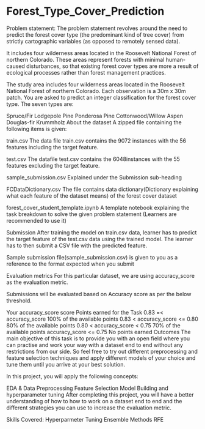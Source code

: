 # Forest_Type_Cover_Prediction

Problem statement:
The problem statement revolves around the need to predict the forest cover type (the predominant kind of tree cover) from strictly cartographic variables (as opposed to remotely sensed data).

It includes four wilderness areas located in the Roosevelt National Forest of northern Colorado. These areas represent forests with minimal human-caused disturbances, so that existing forest cover types are more a result of ecological processes rather than forest management practices.

The study area includes four wilderness areas located in the Roosevelt National Forest of northern Colorado. Each observation is a 30m x 30m patch. You are asked to predict an integer classification for the forest cover type. The seven types are:

Spruce/Fir
Lodgepole Pine
Ponderosa Pine
Cottonwood/Willow
Aspen
Douglas-fir
Krummholz
About the dataset
A zipped file containing the following items is given:

train.csv
The data file train.csv contains the 9072 instances with the 56 features including the target feature.

test.csv
The datafile test.csv contains the 6048instances with the 55 features excluding the target feature.

sample_submission.csv
Explained under the Submission sub-heading

FCDataDictionary.csv
The file contains data dictionary(Dictionary explaining what each feature of the dataset means) of the forest cover dataset

forest_cover_student_template.ipynb
A template notebook explaining the task breakdown to solve the given problem statement (Learners are recommended to use it)

Submission
After training the model on train.csv data, learner has to predict the target feature of the test.csv data using the trained model. The learner has to then submit a CSV file with the predicted feature.

Sample submission file(sample_submission.csv) is given to you as a reference to the format expected when you submit

Evaluation metrics
For this particular dataset, we are using accuracy_score as the evaluation metric.

Submissions will be evaluated based on Accuracy score as per the below threshold.

Your accuracy_score score	Points earned for the Task
0.83 =< accuracy_score	100% of the available points
0.83 < accuracy_score <= 0.80	80% of the available points
0.80 < accuracy_score < 0.75	70% of the available points
accuracy_score <= 0.75	No points earned
Outcomes
The main objective of this task is to provide you with an open field where you can practise and work your way with a dataset end to end without any restrictions from our side. So feel free to try out different preprocessing and feature selection techniques and apply different models of your choice and tune them until you arrive at your best solution.

In this project, you will apply the following concepts:

EDA & Data Preprocessing
Feature Selection
Model Building and hyperparameter tuning
After completing this project, you will have a better understanding of how to how to work on a dataset end to end and the different strategies you can use to increase the evaluation metric.

Skills Covered:
Hyperparmeter Tuning
Ensemble Methods
RFE
